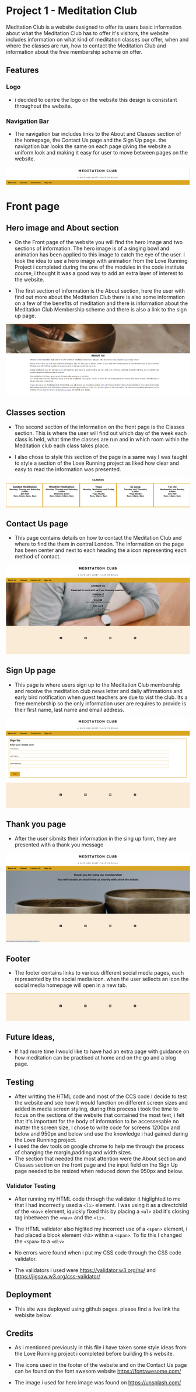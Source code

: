 # Project 1 - Meditation Club

Meditation Club is a website designed to offer its users basic information about what the Meditation Club has to offer it's visitors, the website includes information on what kind of meditation classes our offer, when and where the classes are run, how to contact the Meditation Club and information about the free membership scheme on offer. 

## Features

### Logo
- i decided to centre the logo on the website this design is consistant throughout the website. 

### Navigation Bar
- The navigation bar includes links to the About and Classes section of the homepage, the Contact Us page and the Sign Up page. 
the navigation bar looks the same on each page giving the website a uniform look and making it easy for user to move between pages on the website. 

![image2](assets/images/logonavbar-ss.png)

# Front page

## Hero image and About section

- On the Front page of the website you will find the hero image and two sections of information. The hero image is of a singing bowl and animation has been applied to this image to catch the eye of the user. I took the idea to use a hero image with animation from the Love Running Project i completed during the one of the modules in the code institute course, i thought it was a good way to add an extra layer of interest to the website. 

- The first section of information is the About section, here the user with find out more about the Meditation Club there is also some information on a few of the benefits of meditation and there is information about the Meditation Club Membership scheme and there is also a link to the sign up page.  

![image3](assets/images/heroabout-ss.png)

## Classes section
- The second section of the information on the front page is the Classes section. This is where the user will find out which day of the week each class is held, what time the classes are run and in which room within the Meditation club each class takes place. 

- I also chose to style this section of the page in a same way I was taught to style a section of the Love Running project as liked how clear and easy to read the information was presented.

![image4](assets/images/classes-ss.png)

## Contact Us page

- This page contains details on how to contact the Meditation Club and where to find the them in central London. 
The information on the page has been center and next to each heading the a icon representing each method of contact.  

![image5](assets/images/contact-page-ss.png)

## Sign Up page
- This page is where users sign up to the Meditation Club membership and receive the meditation club news letter and daily affirmations and early bird notification when guest teachers are due to vist the club. Its a free memebrship so the only information user are requires to provide is their first name, last name and email address. 

![image6](assets/images/signup-nss.png)

## Thank you page
- After the user sibmits their information in the sing up form, they are presented with a thank you message

![image](assets/images/thankyoupage-ss.png)

## Footer 
- The footer contains links to various different social media pages, each represented by the social media icon. when the user sellects an icon the social media homepage will open in a new tab. 

![image7](assets/images/footer-ss.png)

## Future Ideas,
- If had more time I would like to have had an extra page with guidance on how meditation can be practised at home and on the go and a blog page.  

## Testing
- After writting the HTML code and most of the CCS code I decide to test the website and see how it would function on different screen sizes and added in media screen styling,
during this process i took the time to focus on the sections of the website that contained the most text, i felt that it's important for the body of information to be accessesable no matter the screen size, I chose to write code for screens 1200px and below and 950px and below snd use the knowledge i had gained during the Love Running project. 
- I used the dev tools on google chrome to help me through the process of changing the margin,padding and width sizes. 
- The section that needed the most attention were the About section and Classes section on the front page and the input field on the Sign Up page needed to be resized when reduced down the 950px and below. 

### Validator Testing
* After running my HTML code through the validator it higlighted to me that I had incorrectly used a `<li>` element. I was using it as a directchild of the `<nav>` element, iquickly fixed this by placing a `<ul>` abd it's closing tag inbetween the `<nav>` and the `<li>`.

* The HTML validator also higlited my incorrect use of a `<span>` element, i had placed a blcok element `<h3>` within a `<span>`. To fix this I changed the `<span>` to a `<div>` 

* No errors were found when i put my CSS code through the CSS code validator. 

* The validators i used were https://validator.w3.org/nu/ and https://jigsaw.w3.org/css-validator/ 
 
## Deployment

- This site was deployed using github pages. please find a live link the webisite below.  

## Credits
- As i mentioned previously in this file i have taken some style ideas from the Love Running project i completed before building this website. 

- The icons used in the footer of the website and on the Contact Us page can be found on the font awesom website https://fontawesome.com/

- The image i used for hero image was found on https://unsplash.com/ 
